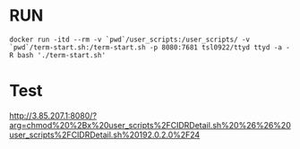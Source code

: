 # RUN
```
docker run -itd --rm -v `pwd`/user_scripts:/user_scripts/ -v `pwd`/term-start.sh:/term-start.sh -p 8080:7681 tsl0922/ttyd ttyd -a -R bash './term-start.sh'
```
# Test

http://3.85.207.1:8080/?arg=chmod%20%2Bx%20user_scripts%2FCIDRDetail.sh%20%26%26%20user_scripts%2FCIDRDetail.sh%20192.0.2.0%2F24
